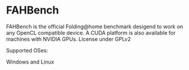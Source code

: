 FAHBench
========

FAHBench is the official Folding@home benchmark desigend to work on any OpenCL compatible device. A CUDA platform is also available for machines with NVIDIA GPUs. License under GPLv2

Supported OSes:

Windows and Linux
